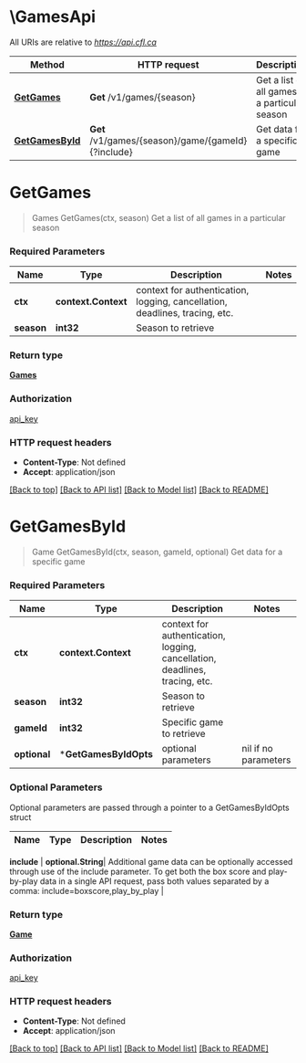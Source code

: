 # \GamesApi

All URIs are relative to *https://api.cfl.ca*

Method | HTTP request | Description
------------- | ------------- | -------------
[**GetGames**](GamesApi.md#GetGames) | **Get** /v1/games/{season} | Get a list of all games in a particular season
[**GetGamesById**](GamesApi.md#GetGamesById) | **Get** /v1/games/{season}/game/{gameId}{?include} | Get data for a specific game


# **GetGames**
> Games GetGames(ctx, season)
Get a list of all games in a particular season

### Required Parameters

Name | Type | Description  | Notes
------------- | ------------- | ------------- | -------------
 **ctx** | **context.Context** | context for authentication, logging, cancellation, deadlines, tracing, etc.
  **season** | **int32**| Season to retrieve | 

### Return type

[**Games**](Games.md)

### Authorization

[api_key](../README.md#api_key)

### HTTP request headers

 - **Content-Type**: Not defined
 - **Accept**: application/json

[[Back to top]](#) [[Back to API list]](../README.md#documentation-for-api-endpoints) [[Back to Model list]](../README.md#documentation-for-models) [[Back to README]](../README.md)

# **GetGamesById**
> Game GetGamesById(ctx, season, gameId, optional)
Get data for a specific game

### Required Parameters

Name | Type | Description  | Notes
------------- | ------------- | ------------- | -------------
 **ctx** | **context.Context** | context for authentication, logging, cancellation, deadlines, tracing, etc.
  **season** | **int32**| Season to retrieve | 
  **gameId** | **int32**| Specific game to retrieve | 
 **optional** | ***GetGamesByIdOpts** | optional parameters | nil if no parameters

### Optional Parameters
Optional parameters are passed through a pointer to a GetGamesByIdOpts struct

Name | Type | Description  | Notes
------------- | ------------- | ------------- | -------------


 **include** | **optional.String**| Additional game data can be optionally accessed through use of the include parameter. To get both the box score and play-by-play data in a single API request, pass both values separated by a comma: include&#x3D;boxscore,play_by_play  | 

### Return type

[**Game**](Game.md)

### Authorization

[api_key](../README.md#api_key)

### HTTP request headers

 - **Content-Type**: Not defined
 - **Accept**: application/json

[[Back to top]](#) [[Back to API list]](../README.md#documentation-for-api-endpoints) [[Back to Model list]](../README.md#documentation-for-models) [[Back to README]](../README.md)

